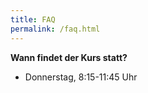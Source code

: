 ```yaml
---
title: FAQ
permalink: /faq.html
---
```


**Wann findet der Kurs statt?**
  * Donnerstag, 8:15-11:45 Uhr

